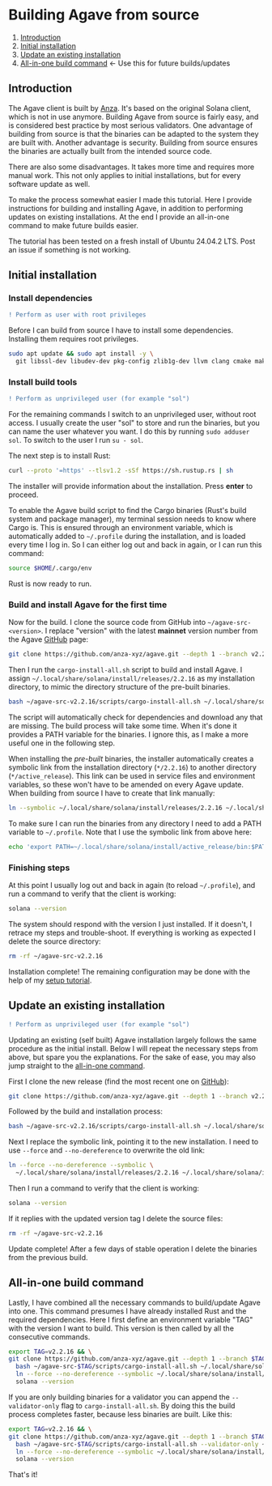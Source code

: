 # Building Agave from source

 1. [Introduction](#introduction)
 2. [Initial installation](#initial-installation)
 3. [Update an existing installation](#update-an-existing-installation)
 4. [All-in-one build command](#all-in-one-build-command) <- Use this for future builds/updates


## Introduction

The Agave client is built by [Anza](https://www.anza.xyz/). It's based on the original Solana client, which is not in use anymore. Building Agave from source is fairly easy, and is considered best practice by most serious validators. One advantage of building from source is that the binaries can be adapted to the system they are built with. Another advantage is security. Building from source ensures the binaries are actually built from the intended source code.

There are also some disadvantages. It takes more time and requires more manual work. This not only applies to initial installations, but for every software update as well.

To make the process somewhat easier I made this tutorial. Here I provide instructions for building and installing Agave, in addition to performing updates on existing installations. At the end I provide an all-in-one command to make future builds easier.

The tutorial has been tested on a fresh install of Ubuntu 24.04.2 LTS. Post an issue if something is not working.


## Initial installation

### Install dependencies
```diff
! Perform as user with root privileges
```

Before I can build from source I have to install some dependencies. Installing them requires root privileges.
```bash
sudo apt update && sudo apt install -y \
  git libssl-dev libudev-dev pkg-config zlib1g-dev llvm clang cmake make libprotobuf-dev protobuf-compiler libclang-dev
```

### Install build tools
```diff
! Perform as unprivileged user (for example "sol")
```
For the remaining commands I switch to an unprivileged user, without root access. I usually create the user "sol" to store and run the binaries, but you can name the user whatever you want. I do this by running `sudo adduser sol`. To switch to the user I run `su - sol`.

The next step is to install Rust:
```bash
curl --proto '=https' --tlsv1.2 -sSf https://sh.rustup.rs | sh
```
The installer will provide information about the installation. Press **enter** to proceed.

To enable the Agave build script to find the Cargo binaries (Rust's build system and package manager), my terminal session needs to know where Cargo is. This is ensured through an environment variable, which is automatically added to `~/.profile` during the installation, and is loaded every time I log in. So I can either log out and back in again, or I can run this command:
```bash
source $HOME/.cargo/env
```
Rust is now ready to run.

### Build and install Agave for the first time

Now for the build. I clone the source code from GitHub into `~/agave-src-<version>`. I replace "version" with the latest **mainnet** version number from the Agave [GitHub](https://github.com/anza-xyz/agave/releases) page:
```bash
git clone https://github.com/anza-xyz/agave.git --depth 1 --branch v2.2.16 ~/agave-src-v2.2.16
```

Then I run the `cargo-install-all.sh` script to build and install Agave. I assign `~/.local/share/solana/install/releases/2.2.16` as my installation directory, to mimic the directory structure of the pre-built binaries.
```bash
bash ~/agave-src-v2.2.16/scripts/cargo-install-all.sh ~/.local/share/solana/install/releases/2.2.16
```
The script will automatically check for dependencies and download any that are missing. The build process will take some time. When it's done it provides a PATH variable for the binaries. I ignore this, as I make a more useful one in the following step.

When installing the *pre-built* binaries, the installer automatically creates a symbolic link from the installation directory (`*/2.2.16`) to another directory (`*/active_release`). This link can be used in service files and environment variables, so these won't have to be amended on every Agave update. When building from source I have to create that link manually:
```bash
ln --symbolic ~/.local/share/solana/install/releases/2.2.16 ~/.local/share/solana/install/active_release
```

To make sure I can run the binaries from any directory I need to add a PATH variable to `~/.profile`. Note that I use the symbolic link from above here:
```bash
echo 'export PATH=~/.local/share/solana/install/active_release/bin:$PATH' >> ~/.profile
```

### Finishing steps

At this point I usually log out and back in again (to reload `~/.profile`), and run a command to verify that the client is working:
```bash
solana --version
```

The system should respond with the version I just installed. If it doesn't, I retrace my steps and trouble-shoot. If everything is working as expected I delete the source directory:
```bash
rm -rf ~/agave-src-v2.2.16
```
Installation complete! The remaining configuration may be done with the help of my [setup tutorial](https://github.com/agjell/sol-tutorials/blob/master/setting-up-a-solana-devnet-validator.md#configure-solana).


## Update an existing installation
```diff
! Perform as unprivileged user (for example "sol")
```

Updating an existing (self built) Agave installation largely follows the same procedure as the initial install. Below I will repeat the necessary steps from above, but spare you the explanations. For the sake of ease, you may also jump straight to the [all-in-one command](#all-in-one-build-command).

First I clone the new release (find the most recent one on [GitHub](https://github.com/anza-xyz/agave/releases)):
```bash
git clone https://github.com/anza-xyz/agave.git --depth 1 --branch v2.2.16 ~/agave-src-v2.2.16
```

Followed by the build and installation process:
```bash
bash ~/agave-src-v2.2.16/scripts/cargo-install-all.sh ~/.local/share/solana/install/releases/2.2.16
```

Next I replace the symbolic link, pointing it to the new installation. I need to use `--force` and `--no-dereference` to overwrite the old link:
```bash
ln --force --no-dereference --symbolic \
  ~/.local/share/solana/install/releases/2.2.16 ~/.local/share/solana/install/active_release
```

Then I run a command to verify that the client is working:
```bash
solana --version
```

If it replies with the updated version tag I delete the source files:
```bash
rm -rf ~/agave-src-v2.2.16
```

Update complete! After a few days of stable operation I delete the binaries from the previous build.


## All-in-one build command

Lastly, I have combined all the necessary commands to build/update Agave into one. This command presumes I have already installed Rust and the required dependencies. Here I first define an environment variable "TAG" with the version I want to build. This version is then called by all the consecutive commands.

```bash
export TAG=v2.2.16 && \
git clone https://github.com/anza-xyz/agave.git --depth 1 --branch $TAG ~/agave-src-$TAG && \
  bash ~/agave-src-$TAG/scripts/cargo-install-all.sh ~/.local/share/solana/install/releases/$TAG && \
  ln --force --no-dereference --symbolic ~/.local/share/solana/install/releases/$TAG ~/.local/share/solana/install/active_release && \
  solana --version
```

If you are only building binaries for a validator you can append the `--validator-only` flag to `cargo-install-all.sh`. By doing this the build process completes faster, because less binaries are built. Like this:
```bash
export TAG=v2.2.16 && \
git clone https://github.com/anza-xyz/agave.git --depth 1 --branch $TAG ~/agave-src-$TAG && \
  bash ~/agave-src-$TAG/scripts/cargo-install-all.sh --validator-only ~/.local/share/solana/install/releases/$TAG && \
  ln --force --no-dereference --symbolic ~/.local/share/solana/install/releases/$TAG ~/.local/share/solana/install/active_release && \
  solana --version
```

That's it!
